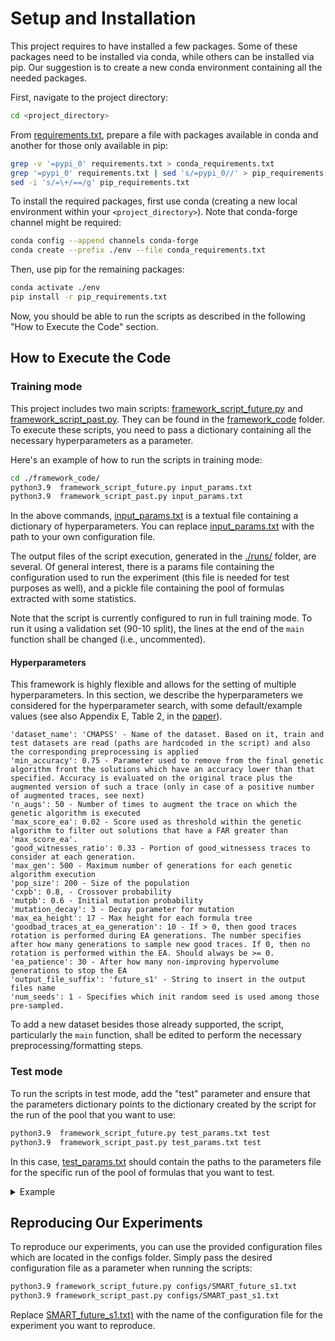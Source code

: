 # Setup and Installation

This project requires to have installed a few packages. Some of these packages need to be installed via conda, while others can be installed via pip.
Our suggestion is to create a new conda environment containing all the needed packages.

First, navigate to the project directory:

```bash
cd <project_directory>
```

From [requirements.txt](https://github.com/dslab-uniud/ppSTL-IJCAI2024/blob/main/supplementary_material/requirements.txt), prepare a file with packages available in conda and another for those only available in pip:

```bash
grep -v '=pypi_0' requirements.txt > conda_requirements.txt
grep '=pypi_0' requirements.txt | sed 's/=pypi_0//' > pip_requirements.txt
sed -i 's/=\+/==/g' pip_requirements.txt
```

To install the required packages, first use conda (creating a new local environment within your `<project_directory>`). Note that conda-forge channel might be required:

```bash
conda config --append channels conda-forge
conda create --prefix ./env --file conda_requirements.txt
```

Then, use pip for the remaining packages:

```bash
conda activate ./env
pip install -r pip_requirements.txt
```

Now, you should be able to run the scripts as described in the following "How to Execute the Code" section.




## How to Execute the Code
### Training mode

This project includes two main scripts: [framework_script_future.py](https://github.com/dslab-uniud/ppSTL-IJCAI2024/blob/main/supplementary_material/framework_code/framework_script_future.py) and [framework_script_past.py](https://github.com/dslab-uniud/ppSTL-IJCAI2024/blob/main/supplementary_material/framework_code/framework_script_past.py). They can be found in the [framework_code](https://github.com/dslab-uniud/ppSTL-IJCAI2024/tree/main/supplementary_material/framework_code) folder. To execute these scripts, you need to pass a dictionary containing all the necessary hyperparameters as a parameter.

Here's an example of how to run the scripts in training mode:

```bash
cd ./framework_code/
python3.9  framework_script_future.py input_params.txt
python3.9  framework_script_past.py input_params.txt
``` 

In the above commands, [input_params.txt](https://github.com/dslab-uniud/ppSTL-IJCAI2024/blob/main/supplementary_material/framework_code/input_params.txt) is a textual file containing a dictionary of hyperparameters. You can replace [input_params.txt](https://github.com/dslab-uniud/ppSTL-IJCAI2024/blob/main/supplementary_material/framework_code/input_params.txt) with the path to your own configuration file.

The output files of the script execution, generated in the [./runs/](https://github.com/dslab-uniud/ppSTL-IJCAI2024/tree/main/supplementary_material/framework_code/runs) folder, are several. Of general interest, there is a params file containing the configuration used to run the experiment (this file is needed for test purposes as well), and a pickle file containing the pool of formulas extracted with some statistics. 

Note that the script is currently configured to run in full training mode. To run it using a validation set (90-10 split), the lines at the end of the `main` function shall be changed (i.e., uncommented).





#### Hyperparameters

This framework is highly flexible and allows for the setting of multiple hyperparameters. In this section, we describe the hyperparameters we considered for the hyperparameter search, with some default/example values (see also Appendix E, Table 2, in the [paper](https://github.com/dslab-uniud/ppSTL-IJCAI2024/blob/main/IJCAI_2024_framework_canonical.pdf)).

```text
'dataset_name': 'CMAPSS' - Name of the dataset. Based on it, train and test datasets are read (paths are hardcoded in the script) and also the corresponding preprocessing is applied
'min_accuracy': 0.75 - Parameter used to remove from the final genetic algorithm front the solutions which have an accuracy lower than that specified. Accuracy is evaluated on the original trace plus the augmented version of such a trace (only in case of a positive number of augmented traces, see next)
'n_augs': 50 - Number of times to augment the trace on which the genetic algorithm is executed
'max_score_ea': 0.02 - Score used as threshold within the genetic algorithm to filter out solutions that have a FAR greater than 'max_score_ea'.
'good_witnesses_ratio': 0.33 - Portion of good_witnessess traces to consider at each generation.
'max_gen': 500 - Maximum number of generations for each genetic algorithm execution
'pop_size': 200 - Size of the population
'cxpb': 0.8, - Crossover probability
'mutpb': 0.6 - Initial mutation probability
'mutation_decay': 3 - Decay parameter for mutation
'max_ea_height': 17 - Max height for each formula tree 
'goodbad_traces_at_ea_generation': 10 - If > 0, then good traces rotation is performed during EA generations. The number specifies after how many generations to sample new good traces. If 0, then no rotation is performed within the EA. Should always be >= 0. 
'ea_patience': 30 - After how many non-improving hypervolume generations to stop the EA
'output_file_suffix': 'future_s1' - String to insert in the output files name
'num_seeds': 1 - Specifies which init random seed is used among those pre-sampled.
```

To add a new dataset besides those already supported, the script, particularly the `main` function, shall be edited to perform the necessary preprocessing/formatting steps.





### Test mode

To run the scripts in test mode, add the "test" parameter and ensure that the parameters dictionary points to the dictionary created by the script for the run of the pool that you want to use:

```bash
python3.9  framework_script_future.py test_params.txt test
python3.9  framework_script_past.py test_params.txt test
```

In this case, [test_params.txt](https://github.com/dslab-uniud/ppSTL-IJCAI2024/blob/main/supplementary_material/framework_code/test_params.txt) should contain the paths to the parameters file for the specific run of the pool of formulas that you want to test. 

<details>
<summary>Example</summary>

Suppose that the execution of the framework led in the [./runs/](https://github.com/dslab-uniud/ppSTL-IJCAI2024/tree/main/supplementary_material/framework_code/runs) folder to the creation of the following two files:

```text
./runs/CMAPSS_future_s1_2024-01-16_19_53_30.395418_params
./runs/train_stl_results_CMAPSS_future_s1_2024-01-16_19_53_30.395418.pickle
```

The [test_params.txt](https://github.com/dslab-uniud/ppSTL-IJCAI2024/blob/main/supplementary_material/framework_code/test_params.txt) shall be done as follows:
```text
{
    'test_simulated_online' : False, 
    'train_dict_path': "./runs/CMAPSS_future_s1_2024-01-16_19_53_30.395418_params"
}
```
</details>


## Reproducing Our Experiments

To reproduce our experiments, you can use the provided configuration files which are located in the configs folder. Simply pass the desired configuration file as a parameter when running the scripts:

```bash
python3.9 framework_script_future.py configs/SMART_future_s1.txt
python3.9 framework_script_past.py configs/SMART_past_s1.txt
```

Replace [SMART_future_s1.txt)](https://github.com/dslab-uniud/ppSTL-IJCAI2024/blob/main/supplementary_material/framework_code/configs/SMART_future_s1.txt) with the name of the configuration file for the experiment you want to reproduce.
